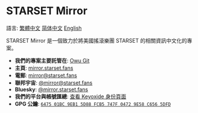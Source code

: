 # STARSET Mirror

語言: [繁體中文](README.zh-Hant.md) [简体中文](README.zh-Hans.md) [English](README.md)

STARSET Mirror 是一個致力於將美國搖滾樂團 STARSET 的相關資訊中文化的專案。

- **我們的專案主要託管在**: [Owu Git](https://git.owu.one/starset-mirror)
- **主頁**: [mirror.starset.fans](https://mirror.starset.fans)
- **電郵**: [mirror@starset.fans](mailto:mirror@starset.fans)
- **聯邦宇宙**: [@mirror@starset.fans](https://social.starset.fans/@mirror)
- **Bluesky**: [@mirror.starset.fans](https://bsky.app/profile/mirror.starset.fans)
- **我們的平台與帳號匯總**: [查看 Keyoxide 身份頁面](https://keyoxide.org/647501BC9EB15D88FCB5747F04729E58C6565DFD)
- **GPG 公鑰**: [`6475 01BC 9EB1 5D88 FCB5 747F 0472 9E58 C656 5DFD`](https://keys.openpgp.org/vks/v1/by-fingerprint/647501BC9EB15D88FCB5747F04729E58C6565DFD)
